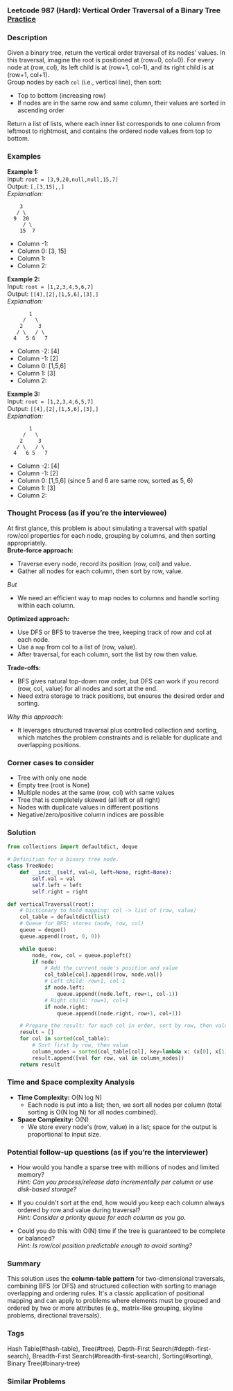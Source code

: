 ### Leetcode 987 (Hard): Vertical Order Traversal of a Binary Tree [Practice](https://leetcode.com/problems/vertical-order-traversal-of-a-binary-tree)

### Description  
Given a binary tree, return the vertical order traversal of its nodes' values. In this traversal, imagine the root is positioned at (row=0, col=0). For every node at (row, col), its left child is at (row+1, col-1), and its right child is at (row+1, col+1).  
Group nodes by each `col` (i.e., vertical line), then sort:
- Top to bottom (increasing row)
- If nodes are in the same row and same column, their values are sorted in ascending order

Return a list of lists, where each inner list corresponds to one column from leftmost to rightmost, and contains the ordered node values from top to bottom.

### Examples  

**Example 1:**  
Input: `root = [3,9,20,null,null,15,7]`  
Output: `[,[3,15],,]`  
*Explanation:*

```
    3
   / \
  9  20
     / \
    15  7
```
- Column -1: 
- Column  0: [3, 15]
- Column  1: 
- Column  2: 

**Example 2:**  
Input: `root = [1,2,3,4,5,6,7]`  
Output: `[[4],[2],[1,5,6],[3],]`  
*Explanation:*

```
       1
     /   \
    2     3
   / \   / \
  4   5 6   7
```
- Column -2: [4]
- Column -1: [2]
- Column  0: [1,5,6]
- Column  1: [3]
- Column  2: 

**Example 3:**  
Input: `root = [1,2,3,4,6,5,7]`  
Output: `[[4],[2],[1,5,6],[3],]`  
*Explanation:*

```
       1
     /   \
    2     3
   / \   / \
  4   6 5   7
```
- Column -2: [4]
- Column -1: [2]
- Column  0: [1,5,6] (since 5 and 6 are same row, sorted as 5, 6)
- Column  1: [3]
- Column  2: 


### Thought Process (as if you’re the interviewee)  
At first glance, this problem is about simulating a traversal with spatial row/col properties for each node, grouping by columns, and then sorting appropriately.  
**Brute-force approach:**  
- Traverse every node, record its position (row, col) and value.
- Gather all nodes for each column, then sort by row, value.

*But*
- We need an efficient way to map nodes to columns and handle sorting within each column.

**Optimized approach:**  
- Use DFS or BFS to traverse the tree, keeping track of row and col at each node.
- Use a `map` from col to a list of (row, value).
- After traversal, for each column, sort the list by row then value.

**Trade-offs:**  
- BFS gives natural top-down row order, but DFS can work if you record (row, col, value) for all nodes and sort at the end.
- Need extra storage to track positions, but ensures the desired order and sorting.

*Why this approach:*
- It leverages structured traversal plus controlled collection and sorting, which matches the problem constraints and is reliable for duplicate and overlapping positions.

### Corner cases to consider  
- Tree with only one node  
- Empty tree (root is None)  
- Multiple nodes at the same (row, col) with same values  
- Tree that is completely skewed (all left or all right)  
- Nodes with duplicate values in different positions  
- Negative/zero/positive column indices are possible

### Solution

```python
from collections import defaultdict, deque

# Definition for a binary tree node.
class TreeNode:
    def __init__(self, val=0, left=None, right=None):
        self.val = val
        self.left = left
        self.right = right

def verticalTraversal(root):
    # Dictionary to hold mapping: col -> list of (row, value)
    col_table = defaultdict(list)
    # Queue for BFS: stores (node, row, col)
    queue = deque()
    queue.append((root, 0, 0))

    while queue:
        node, row, col = queue.popleft()
        if node:
            # Add the current node's position and value
            col_table[col].append((row, node.val))
            # Left child: row+1, col-1
            if node.left:
                queue.append((node.left, row+1, col-1))
            # Right child: row+1, col+1
            if node.right:
                queue.append((node.right, row+1, col+1))

    # Prepare the result: for each col in order, sort by row, then value
    result = []
    for col in sorted(col_table):
        # Sort first by row, then value
        column_nodes = sorted(col_table[col], key=lambda x: (x[0], x[1]))
        result.append([val for row, val in column_nodes])
    return result
```

### Time and Space complexity Analysis  

- **Time Complexity:** O(N log N)
    - Each node is put into a list; then, we sort all nodes per column (total sorting is O(N log N) for all nodes combined).
- **Space Complexity:** O(N)
    - We store every node's (row, value) in a list; space for the output is proportional to input size.

### Potential follow-up questions (as if you’re the interviewer)  

- How would you handle a sparse tree with millions of nodes and limited memory?  
  *Hint: Can you process/release data incrementally per column or use disk-based storage?*

- If you couldn't sort at the end, how would you keep each column always ordered by row and value during traversal?  
  *Hint: Consider a priority queue for each column as you go.*

- Could you do this with O(N) time if the tree is guaranteed to be complete or balanced?  
  *Hint: Is row/col position predictable enough to avoid sorting?*

### Summary
This solution uses the **column-table pattern** for two-dimensional traversals, combining BFS (or DFS) and structured collection with sorting to manage overlapping and ordering rules. It's a classic application of positional mapping and can apply to problems where elements must be grouped and ordered by two or more attributes (e.g., matrix-like grouping, skyline problems, directional traversals).

### Tags
Hash Table(#hash-table), Tree(#tree), Depth-First Search(#depth-first-search), Breadth-First Search(#breadth-first-search), Sorting(#sorting), Binary Tree(#binary-tree)

### Similar Problems
